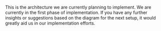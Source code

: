 This is the architecture we are currently planning to implement. We are currently in the first phase of implementation. If you have any further insights or suggestions based on the diagram for the next setup, it would greatly aid us in our implementation efforts.

